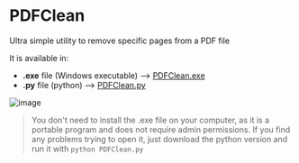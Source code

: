# PDFClean
Ultra simple utility to remove specific pages from a PDF file

It is available in:
- **.exe** file (Windows executable) --> [PDFClean.exe](https://www.mediafire.com/file/d8z9xyltzi3zc2j/PDFClean.exe/file)
- **.py** file (python) --> [PDFClean.py](PDFClean.py)

![image](https://github.com/user-attachments/assets/d235a297-5cab-45d4-b6df-08849e8576e6)

>You don't need to install the .exe file on your computer, as it is a portable program and does not require admin permissions. If you find any problems trying to open it, just download the python version and run it with `python PDFClean.py`
